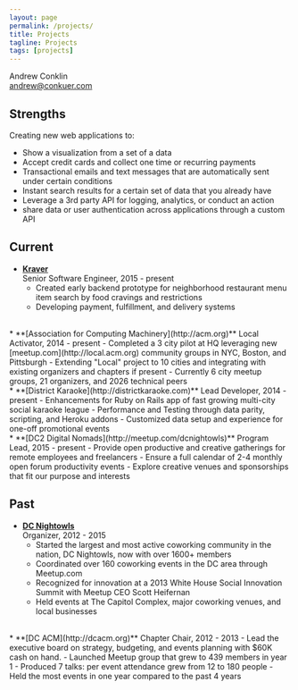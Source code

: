 ```yaml
---
layout: page
permalink: /projects/
title: Projects
tagline: Projects
tags: [projects]
---
```


Andrew Conklin  
[andrew@conkuer.com](mailto:andrew@conkuer.com)  

Strengths
---------

Creating new web applications to:  

*   Show a visualization from a set of a data  
*   Accept credit cards and collect one time or recurring payments  
*   Transactional emails and text messages that are automatically sent under certain conditions  
*   Instant search results for a certain set of data that you already have  
*   Leverage a 3rd party API for logging, analytics, or conduct an action
*   share data or user authentication across applications through a custom API

Current
---------

*   **[Kraver](http://kraver.io)**  
    Senior Software Engineer, 2015 - present  
    -   Created early backend prototype for neighborhood restaurant menu item search by food cravings and restrictions
    -   Developing payment, fulfillment, and delivery systems  
<br>
*   **[Association for Computing Machinery](http://acm.org)**  
    Local Activator, 2014 - present  
    -   Completed a 3 city pilot at HQ leveraging new [meetup.com](http://local.acm.org) community groups in NYC, Boston, and Pittsburgh
    -   Extending "Local" project to 10 cities and integrating with existing organizers and chapters if present  
    -   Currently 6 city meetup groups, 21 organizers, and 2026 technical peers  
<br>
*   **[District Karaoke](http://districtkaraoke.com)**  
    Lead Developer, 2014 - present  
    -   Enhancements for Ruby on Rails app of fast growing multi-city social karaoke league  
    -   Performance and Testing through data parity, scripting, and Heroku addons  
    -   Customized data setup and experience for one-off promotional events  
<br>
*   **[DC2 Digital Nomads](http://meetup.com/dcnightowls)**  
    Program Lead, 2015 - present
    -   Provide open productive and creative gatherings for remote employees and freelancers
    -   Ensure a full calendar of 2-4 monthly open forum productivity events
    -   Explore creative venues and sponsorships that fit our purpose and interests
<br>

Past
---------
*   **[DC Nightowls](http://meetup.com/dcnightowls)**  
    Organizer, 2012 - 2015  
    -   Started the largest and most active coworking community in the nation, DC Nightowls, now with over 1600+ members
    -   Coordinated over 160 coworking events in the DC area through Meetup.com  
    -   Recognized for innovation at a 2013 White House Social Innovation Summit with Meetup CEO Scott Heifernan
    -   Held events at The Capitol Complex, major coworking venues, and local businesses  
<br>
*   **[DC ACM](http://dcacm.org)**  
    Chapter Chair, 2012 - 2013
    -   Lead the executive board on strategy, budgeting, and events planning with $60K cash on hand.  
    -   Launched Meetup group that grew to 439 members in year 1  
    -   Produced 7 talks: per event attendance grew from 12 to 180 people  
    -   Held the most events in one year compared to the past 4 years  
